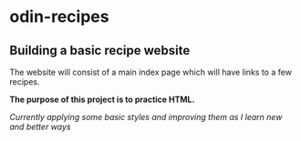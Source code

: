 # odin-recipes

## Building a basic recipe website

The website will consist of a main index page which will have links to a few recipes.

**The purpose of this project is to practice HTML.**

_Currently applying some basic styles and improving them as I learn new and better ways_
